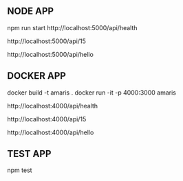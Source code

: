
## NODE APP
npm run start
http://localhost:5000/api/health

http://localhost:5000/api/15

http://localhost:5000/api/hello



## DOCKER APP
docker build -t amaris .
docker run -it -p 4000:3000 amaris

http://localhost:4000/api/health

http://localhost:4000/api/15

http://localhost:4000/api/hello


## TEST APP
npm test
